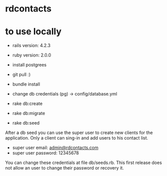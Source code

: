 # rdcontacts

# to use locally

- rails version: 4.2.3
- ruby version: 2.0.0
- install postgrees

- git pull :)
- bundle install
- change db credentials (pg) -> config/database.yml
- rake db:create
- rake db:migrate
- rake db:seed

After a db seed you can use the super user to create new clients for the application. Only a client can sing-in and add users to his contact list.

- super user email:  admin@rdcontacts.com
- super user password: 12345678

You can change these credentials at file db/seeds.rb. This first release does not allow an user to change their password or recovery it.

